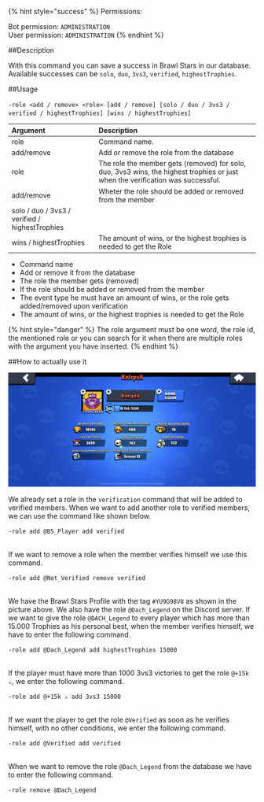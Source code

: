 {% hint style="success" %}
Permissions:

Bot permission: `ADMINISTRATION`<br>User permission: `ADMINISTRATION`
{% endhint %}

##Description

With this command you can save a success in Brawl Stars in our database. Available successes can be `solo`, `duo`, `3vs3`, `verified`, `highestTrophies`.

##Usage

`-role <add / remove> <role> [add / remove] [solo / duo / 3vs3 / verified / highestTrophies] [wins / highestTrophies]`

| Argument | Description |
| :--- | :--- | 
| role | Command name. |
| add/remove | Add or remove the role from the database |
| role | The role the member gets (removed) for solo, duo, 3vs3 wins, the highest trophies or just when the verification was successful. |
| add/remove | Wheter the role should be added or removed from the member |
| solo / duo / 3vs3 / verified / highestTrophies |  |
| wins / highestTrophies | The amount of wins, or the highest trophies is needed to get the Role |

- Command name
- Add or remove it from the database
- The role the member gets (removed)
- If the role should be added or removed from the member
- The event type he must have an amount of wins, or the role gets added/removed upon verification
- The amount of wins, or the highest trophies is needed to get the Role

{% hint style="danger" %}
The role argument must be one word, the role id, the mentioned role or you can search for it when there are multiple roles with the argument you have inserted.
{% endhint %}

##How to actually use it

![](../../assets/knirpsii_profile.png)

We already set a role in the `verification` command that will be added to verified members. When we want to add another role to verified members, we can use the command like shown below.

```
-role add @BS_Player add verified
```
<br>If we want to remove a role when the member verifies himself we use this command.

```
-role add @Not_Verified remove verified
```
<br>We have the Brawl Stars Profile with the tag `#YU9G98V8` as shown in the picture above. We also have the role `@Dach_Legend` on the Discord server. If we want to give the role `@DACH_Legend` to every player which has more than 15.000 Trophies as his personal best, when the member verifies himself, we have to enter the following command.

```
-role add @Dach_Legend add highestTrophies 15000
```
<br>If the player must have more than 1000 3vs3 victories to get the role `@+15k ⚔`, we enter the following command.

```
-role add @+15k ⚔ add 3vs3 15000
```
<br>If we want the player to get the role `@Verified` as soon as he verifies himself, with no other conditions, we enter the following command.

```
-role add @Verified add verified
```
<br>When we want to remove the role `@Dach_Legend` from the database we have to enter the following command.

```
-role remove @Dach_Legend
```
